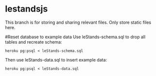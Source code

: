 lestandsjs
==========

This branch is for storing and sharing relevant files. Only store static files here.

#Reset database to example data
Use leStands-schema.sql to drop all tables and recreate schema:

`heroku pg:psql < leStands-schema.sql`

Then use leStands-data.sql to insert example data:

`heroku pg:psql < leStands-data.sql`
